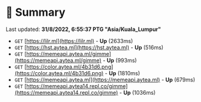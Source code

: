 # 📖 Summary
Last updated: **31/8/2022, 6:55:37 PTG "Asia/Kuala_Lumpur"**

- `GET` [https://lilr.ml](https://lilr.ml) - **Up** (2633ms)
- `GET` [https://hst.aytea.ml](https://hst.aytea.ml) - **Up** (516ms)
- `GET` [https://memeapi.aytea.ml/gimme](https://memeapi.aytea.ml/gimme) - **Up** (993ms)
- `GET` [https://color.aytea.ml/4b31d6.png](https://color.aytea.ml/4b31d6.png) - **Up** (1810ms)
- `GET` [https://memeapi.aytea.ml](https://memeapi.aytea.ml) - **Up** (679ms)
- `GET` [https://memeapi.aytea14.repl.co/gimme](https://memeapi.aytea14.repl.co/gimme) - **Up** (1036ms)
